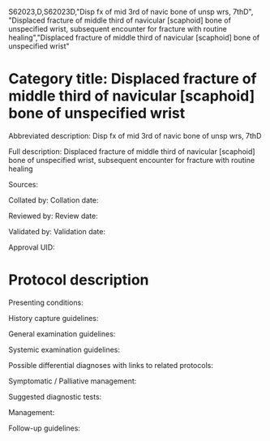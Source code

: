 S62023,D,S62023D,"Disp fx of mid 3rd of navic bone of unsp wrs, 7thD", "Displaced fracture of middle third of navicular [scaphoid] bone of unspecified wrist, subsequent encounter for fracture with routine healing","Displaced fracture of middle third of navicular [scaphoid] bone of unspecified wrist"
# Category title: Displaced fracture of middle third of navicular [scaphoid] bone of unspecified wrist

Abbreviated description: Disp fx of mid 3rd of navic bone of unsp wrs, 7thD

Full description: Displaced fracture of middle third of navicular [scaphoid] bone of unspecified wrist, subsequent encounter for fracture with routine healing

Sources:

Collated by:
Collation date:

Reviewed by:
Review date:

Validated by:
Validation date:

Approval UID:

# Protocol description

Presenting conditions:

History capture guidelines:

General examination guidelines:

Systemic examination guidelines:

Possible differential diagnoses with links to related protocols:

Symptomatic / Palliative management:

Suggested diagnostic tests:

Management:

Follow-up guidelines:
